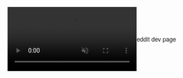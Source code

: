 <!DOCTYPE html>
<html lang="en">
<head>
<meta charset="UTF-8">
<meta name="viewport" content="width=device-width, initial-scale=1.0">
<style>
  body {
    margin: 0;
    padding: 0;
    display: flex;
    align-items: center;
    justify-content: center;
    height: 100vh;
    overflow: hidden;
    font-family: "Helvetica Neue", sans-serif;
  }

  video {
    position: absolute;
    top: 0;
    left: 0;
    width: 100%;
    height: 100%;
  }

  .text {
    position: absolute;
    color: white;
    font-size: 2rem;
    animation: shake 0.5s infinite;
  }

  @keyframes shake {
    0%, 100% {
      transform: translateX(0);
    }
    10%, 30%, 50%, 70%, 90% {
      transform: translateX(-10px);
    }
    20%, 40%, 60%, 80% {
      transform: translateX(10px);
    }
  }
</style>
<title>Video z Tekstem i Animacją Shake</title>
</head>
<body>
  <video autoplay loop muted>
    <source src="yalla.mp4" type="video/mp4">
    Przeglądarka nie obsługuje odtwarzania wideo.
  </video>
  <div class="text">eddit dev page</div>
</body>
</html>
